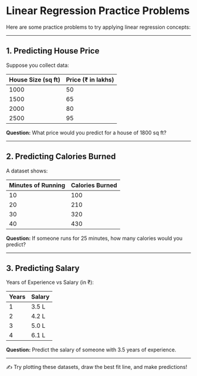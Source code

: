 # Linear Regression Practice Problems

Here are some practice problems to try applying linear regression concepts:

---

## 1. Predicting House Price

Suppose you collect data:

| House Size (sq ft) | Price (₹ in lakhs) |
|---------------------|--------------------|
| 1000               | 50 |
| 1500               | 65 |
| 2000               | 80 |
| 2500               | 95 |

**Question:** What price would you predict for a house of 1800 sq ft?

---

## 2. Predicting Calories Burned

A dataset shows:

| Minutes of Running | Calories Burned |
|--------------------|-----------------|
| 10                 | 100 |
| 20                 | 210 |
| 30                 | 320 |
| 40                 | 430 |

**Question:** If someone runs for 25 minutes, how many calories would you predict?

---

## 3. Predicting Salary

Years of Experience vs Salary (in ₹):

| Years | Salary |
|-------|--------|
| 1     | 3.5 L |
| 2     | 4.2 L |
| 3     | 5.0 L |
| 4     | 6.1 L |

**Question:** Predict the salary of someone with 3.5 years of experience.

---

✍️ Try plotting these datasets, draw the best fit line, and make predictions!  
